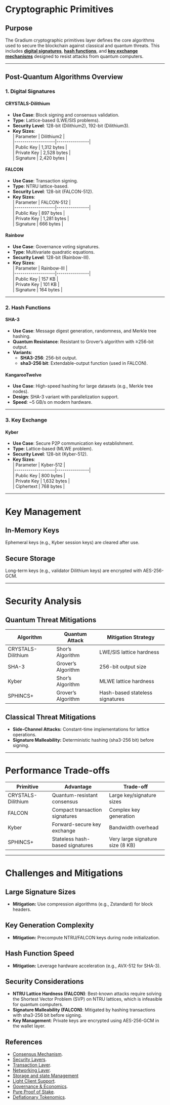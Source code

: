 # Cryptographic Primitives

## **Purpose**

The Gradium cryptographic primitives layer defines the core algorithms used to secure the blockchain against classical
and quantum threats. This includes [**digital signatures**](#1-digital-signatures), [**hash functions**](#2-hash-functions), and [**key exchange mechanisms**](#3-key-exchange) designed to resist attacks from quantum
computers.

---

## **Post-Quantum Algorithms Overview**

### **1. Digital Signatures**

#### **CRYSTALS-Dilithium**

- **Use Case**: Block signing and consensus validation.
- **Type**: Lattice-based (LWE/SIS problems).
- **Security Level**: 128-bit (Dilithium2), 192-bit (Dilithium3).
- **Key Sizes**:  
  | Parameter | Dilithium2 |  
  |--------------------|----------------|  
  | Public Key | 1,312 bytes |  
  | Private Key | 2,528 bytes |  
  | Signature | 2,420 bytes |

#### **FALCON**

- **Use Case**: Transaction signing.
- **Type**: NTRU lattice-based.
- **Security Level**: 128-bit (FALCON-512).
- **Key Sizes**:  
  | Parameter | FALCON-512 |  
  |--------------------|----------------|  
  | Public Key | 897 bytes |  
  | Private Key | 1,281 bytes |  
  | Signature | 666 bytes |

#### **Rainbow**

- **Use Case**: Governance voting signatures.
- **Type**: Multivariate quadratic equations.
- **Security Level**: 128-bit (Rainbow-III).
- **Key Sizes**:  
  | Parameter | Rainbow-III |  
  |--------------------|----------------|  
  | Public Key | 157 KB |  
  | Private Key | 101 KB |  
  | Signature | 164 bytes |

---

### **2. Hash Functions**

#### **SHA-3**

- **Use Case**: Message digest generation, randomness, and Merkle tree hashing.
- **Quantum Resistance**: Resistant to Grover’s algorithm with ≥256-bit output.
- **Variants**:
    - **SHA3-256**: 256-bit output.
    - **sha3-256 bit**: Extendable-output function (used in FALCON).

#### **KangarooTwelve**

- **Use Case**: High-speed hashing for large datasets (e.g., Merkle tree nodes).
- **Design**: SHA-3 variant with parallelization support.
- **Speed**: ~5 GB/s on modern hardware.

---

### **3. Key Exchange**

#### **Kyber**

- **Use Case**: Secure P2P communication key establishment.
- **Type**: Lattice-based (MLWE problem).
- **Security Level**: 128-bit (Kyber-512).
- **Key Sizes**:  
  | Parameter | Kyber-512 |  
  |--------------------|----------------|  
  | Public Key | 800 bytes |  
  | Private Key | 1,632 bytes |  
  | Ciphertext | 768 bytes |

---

# Key Management

## In-Memory Keys

Ephemeral keys (e.g., Kyber session keys) are cleared after use.

## Secure Storage

Long-term keys (e.g., validator Dilithium keys) are encrypted with AES-256-GCM.

---

# Security Analysis

## Quantum Threat Mitigations

| Algorithm          | Quantum Attack     | Mitigation Strategy             |
|--------------------|--------------------|---------------------------------|
| CRYSTALS-Dilithium | Shor’s Algorithm   | LWE/SIS lattice hardness        |
| SHA-3              | Grover’s Algorithm | 256-bit output size             |
| Kyber              | Shor’s Algorithm   | MLWE lattice hardness           |
| SPHINCS+           | Grover’s Algorithm | Hash-based stateless signatures |

## Classical Threat Mitigations

- **Side-Channel Attacks:** Constant-time implementations for lattice operations.
- **Signature Malleability:** Deterministic hashing (sha3-256 bit) before signing.

---

# Performance Trade-offs

| Primitive          | Advantage                       | Trade-off                        |
|--------------------|---------------------------------|----------------------------------|
| CRYSTALS-Dilithium | Quantum-resistant consensus     | Large key/signature sizes        |
| FALCON             | Compact transaction signatures  | Complex key generation           |
| Kyber              | Forward-secure key exchange     | Bandwidth overhead               |
| SPHINCS+           | Stateless hash-based signatures | Very large signature size (8 KB) |

---

# Challenges and Mitigations

## Large Signature Sizes

- **Mitigation:** Use compression algorithms (e.g., Zstandard) for block headers.

## Key Generation Complexity

- **Mitigation:** Precompute NTRU/FALCON keys during node initialization.

## Hash Function Speed

- **Mitigation:** Leverage hardware acceleration (e.g., AVX-512 for SHA-3).

## Security Considerations

- **NTRU Lattice Hardness (FALCON)**: Best-known attacks require solving the Shortest Vector Problem (SVP) on NTRU
  lattices, which is infeasible for quantum computers.
- **Signature Malleability (FALCON)**: Mitigated by hashing transactions with sha3-256 bit before signing.
- **Key Management**: Private keys are encrypted using AES-256-GCM in the wallet layer.

## References

- [Consensus Mechanism](https://github.com/GradeLabz/quantum-resistant-blockchain-docs/blob/main/1.0%20Introduction/1.0%20Introduction.md).
- [Security Layers](https://github.com/GradeLabz/quantum-resistant-blockchain-docs/tree/main/3.0%20Security%20Layers).
- [Transaction Layer](https://github.com/GradeLabz/quantum-resistant-blockchain-docs/blob/main/2.0%20Core%20Blockchain%20Features/2.2%20transaction-layer.md).
- [Networking Layer](https://github.com/GradeLabz/quantum-resistant-blockchain-docs/blob/main/3.0%20Security%20Layers/3.2%20networking-layer.md).
- [Storage and state Management](https://github.com/GradeLabz/quantum-resistant-blockchain-docs/blob/main/3.0%20Security%20Layers/3.3%20storage-and-state-management.md)
- [Light Client Support](https://github.com/GradeLabz/quantum-resistant-blockchain-docs/blob/main/4.0%20Supporting%20Features/4.1%20light-client-support.md).
- [Governance & Economics](https://github.com/GradeLabz/quantum-resistant-blockchain-docs/tree/main/5.0%20Governance%20and%20Economics).
- [Pure Proof of Stake](https://github.com/GradeLabz/quantum-resistant-blockchain-docs/blob/main/5.0%20Governance%20and%20Economics/5.2%20pure-proof-of-stake.md).
- [Deflationary Tokenomics](https://github.com/GradeLabz/quantum-resistant-blockchain-docs/blob/main/5.0%20Governance%20and%20Economics/5.3%20deflationary-tokenomics.md).
